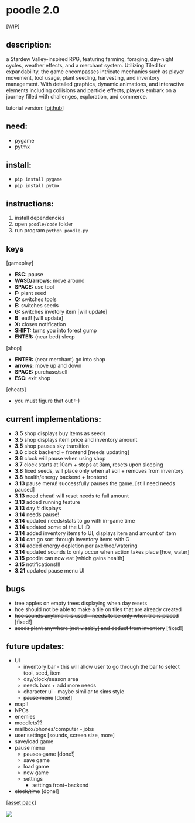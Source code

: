 # poodle 2.0
[WIP]

## description:
a Stardew Valley-inspired RPG, featuring farming, foraging, day-night cycles, weather effects, and a merchant system. Utilizing Tiled for expandability, the game encompasses intricate mechanics such as player movement, tool usage, plant seeding, harvesting, and inventory management. With detailed graphics, dynamic animations, and interactive elements including collisions and particle effects, players embark on a journey filled with challenges, exploration, and commerce.

tutorial version: [[github](https://github.com/paulagrata/poodle/)]

## need: 
- pygame
- pytmx

## install:
- `pip install pygame`
- `pip install pytmx`

## instructions: 
1. install dependencies
2. open `poodle/code` folder
3. run program `python poodle.py`

## keys
[gameplay]
- **ESC:** pause
- **WASD/arrows:** move around
- **SPACE:** use tool
- **F:** plant seed
- **Q:** switches tools
- **E:** switches seeds
- **G:** switches invetory item [will update]
- **B:** eat!! [will update]
- **X:** closes notification
- **SHIFT:** turns you into forest gump
- **ENTER:** (near bed) sleep
  
[shop]
- **ENTER:** (near merchant) go into shop
- **arrows:** move up and down
- **SPACE:** purchase/sell
- **ESC:** exit shop
  
[cheats]
- you must figure that out :-)


## current implementations:
- **3.5** shop displays buy items as seeds
- **3.5** shop displays item price and inventory amount
- **3.5** shop pauses sky transition
- **3.6** clock backend + frontend [needs updating]
- **3.6** clock will pause when using shop
- **3.7** clock starts at 10am + stops at 3am, resets upon sleeping
- **3.8** fixed seeds, will place only when at soil + removes from inventory
- **3.8** health/energy backend + frontend
- **3.13** pause menu! successfully pauses the game. [still need needs paused]
- **3.13** need cheat! will reset needs to full amount
- **3.13** added running feature
- **3.13** day # displays
- **3.14** needs pause!
- **3.14** updated needs/stats to go with in-game time
- **3.14** updated some of the UI :D
- **3.14** added inventory items to UI, displays item and amount of item
- **3.14** can go sort through inventory items with G
- **3.14** added energy depletion per axe/hoe/watering
- **3.14** updated sounds to only occur when action takes place [hoe, water]
- **3.15** poodle can now eat [which gains health]
- **3.15** notifications!!!
- **3.21** updated pause menu UI

 ## bugs
- tree apples on empty trees displaying when day resets
- hoe should not be able to make a tile on tiles that are already created
- ~~hoe sounds anytime it is used - needs to be only when tile is placed~~ [fixed!]
- ~~seeds plant anywhere [not visably] and deduct from inventory~~ [fixed!]

## future updates:
- UI
  - inventory bar - this will allow user to go through the bar to select tool, seed, item
  - day/clock/season area
  - needs bars + add more needs
  - character ui - maybe similiar to sims style
  - ~~pause menu~~ [done!]
- map!!
- NPCs
- enemies
- moodlets??
- mailbox/phones/computer - jobs
- user settings [sounds, screen size, more]
- save/load game
- pause menu
  - ~~pauses game~~ [done!]
  - save game
  - load game
  - new game
  - settings
      - settings front+backend
- ~~clock/time~~ [done!]

[[asset pack](https://cupnooble.itch.io/)]


 <img src="https://cdn.discordapp.com/attachments/580110807367418010/1218248233390702633/image.png?ex=6606f914&is=65f48414&hm=ac2446bed55098e37f61fdb7f1dba4cf81e8307a55b693f36c504916856def91&">
